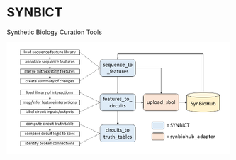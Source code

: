 # SYNBICT
Synthetic Biology Curation Tools

![SYNBICT architecture diagram](synbict_architecture_diagram.png)